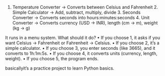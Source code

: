   1.	Temperature Converter → Converts between Celsius and Fahrenheit
	2.	Simple Calculator → Add, subtract, multiply, divide
	3.	Seconds Converter → Converts seconds into hours:minutes:seconds
	4.	Unit Converter → Converts currency (USD → INR), length (cm → m), weight (kg → g)

It runs in a menu system.
What should it do?
	•	If you choose 1, it asks if you want Celsius → Fahrenheit or Fahrenheit → Celsius.
	•	If you choose 2, it’s a simple calculator.
	•	If you choose 3, you enter seconds (like 3665), and it converts to 1h:1m:5s.
	•	If you choose 4, it converts units (currency, length, weight).
	•	If you choose 5, the program ends.

basicallyit’s a practice project to learn Python basics.
